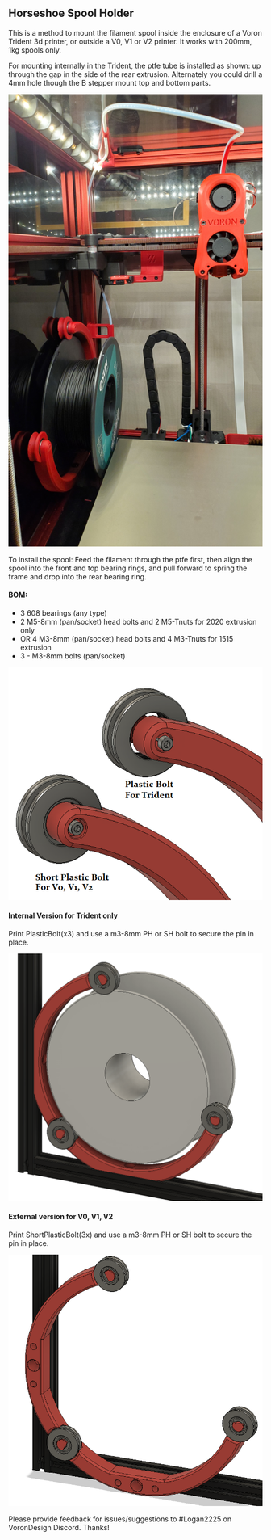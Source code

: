 ## Horseshoe Spool Holder

This is a method to mount the filament spool inside the enclosure of a Voron Trident 3d printer, or outside a V0, V1 or V2 printer. It works with 200mm, 1kg spools only. 

For mounting internally in the Trident, the ptfe tube is installed as shown: up through the gap in the side of the rear extrusion. Alternately you could drill a 4mm hole though the B stepper mount top and bottom parts. 

![Trident Installation](TI.jpg)

To install the spool: Feed the filament through the ptfe first, then align the spool into the front and top bearing rings, and pull forward to spring the frame and drop into the rear bearing ring. 

#### BOM:
- 3 608 bearings (any type)
- 2 M5-8mm (pan/socket) head bolts and 2 M5-Tnuts for 2020 extrusion only
- OR 4 M3-8mm (pan/socket) head bolts and 4 M3-Tnuts for 1515 extrusion 
- 3 - M3-8mm bolts (pan/socket)

![Plastic Bolt](PB.png)

#### Internal Version for Trident only
Print PlasticBolt(x3) and use a m3-8mm PH or SH bolt to secure the pin in place.

![Trident Internal Spool](TIS.png)

#### External version for V0, V1, V2
Print ShortPlasticBolt(3x) and use a m3-8mm PH or SH bolt to secure the pin in place. 

![External Spool](ES.png)

Please provide feedback for issues/suggestions to #Logan2225 on VoronDesign Discord.  Thanks! 
